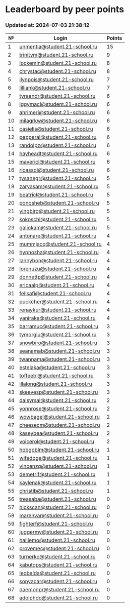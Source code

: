# Leaderboard by peer points

### Updated at: 2024-07-03 21:38:12

| № | Login | Points |
|---|-------|--------|
|1|unmentia@student.21-school.ru|15|
|2|trinitym@student.21-school.ru|9|
|3|lockemin@student.21-school.ru|8|
|4|chrystac@student.21-school.ru|8|
|5|ilynpois@student.21-school.ru|7|
|6|lilliank@student.21-school.ru|7|
|7|tyraandr@student.21-school.ru|6|
|8|iggymacl@student.21-school.ru|6|
|9|ahrimeri@student.21-school.ru|6|
|10|milagrkw@student.21-school.ru|6|
|11|casielis@student.21-school.ru|6|
|12|pepperal@student.21-school.ru|6|
|13|randolpz@student.21-school.ru|6|
|14|hayheadt@student.21-school.ru|6|
|15|mavericl@student.21-school.ru|6|
|16|ricassol@student.21-school.ru|6|
|17|tysanegr@student.21-school.ru|5|
|18|zaryasam@student.21-school.ru|5|
|19|beatricl@student.21-school.ru|5|
|20|ponosheb@student.21-school.ru|5|
|21|yingbirg@student.21-school.ru|5|
|22|kokoschl@student.21-school.ru|5|
|23|galiokam@student.21-school.ru|5|
|24|antonare@student.21-school.ru|4|
|25|mummjacq@student.21-school.ru|4|
|26|hypnosha@student.21-school.ru|4|
|27|lannybon@student.21-school.ru|4|
|28|lorenuzu@student.21-school.ru|4|
|29|donnettp@student.21-school.ru|4|
|30|ericaalp@student.21-school.ru|4|
|31|felisafi@student.21-school.ru|4|
|32|puckcher@student.21-school.ru|4|
|33|renaykur@student.21-school.ru|4|
|34|yaniraka@student.21-school.ru|4|
|35|barramuc@student.21-school.ru|3|
|36|tymorgiu@student.21-school.ru|3|
|37|snowbiro@student.21-school.ru|3|
|38|seanamab@student.21-school.ru|3|
|39|twannama@student.21-school.ru|3|
|40|estelaka@student.21-school.ru|3|
|41|toffeebl@student.21-school.ru|3|
|42|illalong@student.21-school.ru|3|
|43|skeevesp@student.21-school.ru|3|
|44|daisymal@student.21-school.ru|2|
|45|yonnrose@student.21-school.ru|2|
|46|wowbagel@student.21-school.ru|2|
|47|cheesecm@student.21-school.ru|2|
|48|kaseybea@student.21-school.ru|2|
|49|voicerol@student.21-school.ru|2|
|50|hobgoblm@student.21-school.ru|1|
|51|wifedoge@student.21-school.ru|1|
|52|vincenzg@student.21-school.ru|1|
|53|demetrif@student.21-school.ru|1|
|54|kaylenak@student.21-school.ru|1|
|55|christib@student.21-school.ru|1|
|56|treasaba@student.21-school.ru|0|
|57|hickscan@student.21-school.ru|0|
|58|marenvar@student.21-school.ru|0|
|59|fighterf@student.21-school.ru|0|
|60|juggermy@student.21-school.ru|0|
|61|halliemo@student.21-school.ru|0|
|62|provemec@student.21-school.ru|0|
|63|turnerko@student.21-school.ru|0|
|64|kabutops@student.21-school.ru|0|
|65|leobalda@student.21-school.ru|0|
|66|sonyacar@student.21-school.ru|0|
|67|daemonpr@student.21-school.ru|0|
|68|adolphdo@student.21-school.ru|0|
